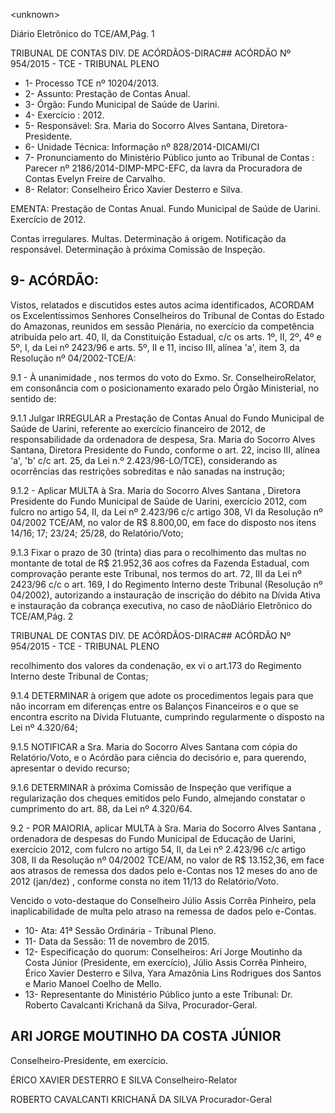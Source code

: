 &lt;unknown&gt;

Diário Eletrônico do TCE/AM,Pág. 1

TRIBUNAL DE CONTAS DIV. DE ACÓRDÃOS-DIRAC## ACÓRDÃO Nº 954/2015 - TCE - TRIBUNAL PLENO

- 1- Processo TCE nº 10204/2013.
- 2- Assunto: Prestação de Contas Anual.
- 3- Órgão: Fundo Municipal de Saúde de Uarini.
- 4- Exercício : 2012.
- 5- Responsável: Sra. Maria do Socorro Alves Santana, Diretora-Presidente.
- 6- Unidade Técnica: Informação nº 828/2014-DICAMI/CI
- 7-  Pronunciamento  do  Ministério  Público  junto  ao  Tribunal  de  Contas :  Parecer  nº 2186/2014-DIMP-MPC-EFC,  da  lavra  da  Procuradora  de  Contas  Evelyn  Freire de Carvalho.
- 8- Relator: Conselheiro Érico Xavier Desterro e Silva.

EMENTA: Prestação  de  Contas  Anual.  Fundo Municipal de Saúde  de  Uarini. Exercício de 2012.

Contas irregulares. Multas. Determinação á origem. Notificação da responsável. Determinação à próxima Comissão de Inspeção.

## 9- ACÓRDÃO:

Vistos, relatados e discutidos estes autos acima identificados, ACORDAM os Excelentíssimos  Senhores  Conselheiros do Tribunal de Contas do Estado do Amazonas, reunidos em sessão Plenária, no exercício da competência atribuída pelo  art. 40, II, da Constituição Estadual, c/c os arts. 1º, II, 2º, 4º e 5º, I, da Lei nº 2423/96 e arts. 5º, II e 11, inciso III, alínea 'a', item 3, da Resolução nº 04/2002-TCE/A:

9.1  -  À  unanimidade ,  nos  termos  do  voto  do  Exmo.  Sr.  ConselheiroRelator, em consonância com o posicionamento exarado pelo Órgão Ministerial, no sentido de:

9.1.1  Julgar IRREGULAR a  Prestação  de  Contas  Anual  do  Fundo Municipal de Saúde de Uarini, referente ao exercício financeiro de 2012, de responsabilidade  da  ordenadora  de  despesa, Sra.  Maria  do  Socorro  Alves  Santana, Diretora Presidente do Fundo, conforme o art. 22, inciso III, alínea 'a', 'b' c/c art. 25, da Lei n.º 2.423/96-LO/TCE),  considerando  as  ocorrências  das  restrições  sobreditas  e  não sanadas na instrução;

9.1.2 - Aplicar MULTA à Sra. Maria do Socorro Alves Santana ,  Diretora Presidente do Fundo  Municipal de Saúde de  Uarini, exercício 2012, com fulcro no artigo 54, II, da Lei nº 2.423/96 c/c artigo 308, VI da Resolução nº 04/2002 TCE/AM, no valor de R$ 8.800,00, em face do disposto nos itens 14/16; 17; 23/24; 25/28, do Relatório/Voto;

9.1.3 Fixar o prazo de 30 (trinta) dias para o recolhimento das multas no montante de total de R$ 21.952,36 aos cofres da Fazenda Estadual, com comprovação perante  este  Tribunal,  nos  termos  do  art. 72,  III  da  Lei  nº  2423/96  c/c  o  art.  169,  I  do Regimento Interno deste Tribunal (Resolução nº 04/2002), autorizando a instauração de inscrição do débito na Dívida Ativa e instauração da cobrança executiva, no caso de nãoDiário Eletrônico do TCE/AM,Pág. 2

TRIBUNAL DE CONTAS DIV. DE ACÓRDÃOS-DIRAC## ACÓRDÃO Nº 954/2015 - TCE - TRIBUNAL PLENO

recolhimento  dos  valores  da  condenação, ex  vi o  art.173  do  Regimento  Interno  deste Tribunal de Contas;

9.1.4 DETERMINAR à origem que adote os procedimentos legais para que não incorram em diferenças entre os Balanços Financeiros e o que se encontra escrito na Dívida Flutuante, cumprindo regularmente o disposto na Lei nº 4.320/64;

9.1.5 NOTIFICAR a Sra. Maria do Socorro Alves Santana com cópia do Relatório/Voto,  e  o  Acórdão  para  ciência  do  decisório  e,  para  querendo,  apresentar  o devido recurso;

9.1.6  DETERMINAR à  próxima  Comissão  de  Inspeção  que  verifique  a regularização dos cheques emitidos pelo Fundo, almejando constatar o cumprimento do art. 88, da Lei nº 4.320/64.

9.2  -  POR  MAIORIA, aplicar MULTA à Sra.  Maria  do  Socorro  Alves Santana ,  ordenadora de despesas do Fundo Municipal de Educação de  Uarini, exercício 2012,  com  fulcro  no  artigo  54,  II,  da  Lei  nº  2.423/96  c/c  artigo  308,  II  da  Resolução  nº 04/2002 TCE/AM, no valor de R$ 13.152,36, em face aos atrasos de remessa dos dados pelo e-Contas nos 12 meses do ano de 2012 (jan/dez) , conforme consta no item 11/13 do Relatório/Voto.

Vencido o voto-destaque do Conselheiro Júlio Assis Corrêa Pinheiro, pela inaplicabilidade de multa pelo atraso na remessa de dados pelo e-Contas.

- 10- Ata: 41ª Sessão Ordinária - Tribunal Pleno.
- 11- Data da Sessão: 11 de novembro de 2015.
- 12-  Especificação  do  quorum: Conselheiros:  Ari  Jorge Moutinho  da  Costa  Júnior (Presidente, em exercício), Júlio Assis Corrêa Pinheiro, Érico Xavier Desterro e Silva, Yara Amazônia Lins Rodrigues dos Santos e Mario Manoel Coelho de Mello.
- 13- Representante do Ministério Público junto a este Tribunal: Dr. Roberto Cavalcanti Krichanã da Silva, Procurador-Geral.

## ARI JORGE MOUTINHO DA COSTA JÚNIOR

Conselheiro-Presidente, em exercício.

ÉRICO XAVIER DESTERRO E SILVA Conselheiro-Relator

ROBERTO CAVALCANTI KRICHANÃ DA SILVA Procurador-Geral